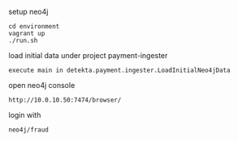 setup neo4j
```
cd environment
vagrant up
./run.sh
```

load initial data under project payment-ingester
```
execute main in detekta.payment.ingester.LoadInitialNeo4jData
```

open neo4j console
```
http://10.0.10.50:7474/browser/
```

login with 
```
neo4j/fraud
```